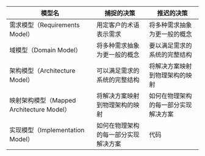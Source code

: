 | 模型名    | 捕捉的决策             | 推迟的决策           |
|----------|----------------------|--------------------|
| 需求模型（Requirements Model） | 用定客户的术语表示需求  | 将多种需求抽象为更一般的概念  |
| 域模型（Domain Model）        | 将多种需求抽象为更一般的概念  | 要以满足需求的系统的完整结构  |
| 架构模型（Architecture Model）| 可以满足需求的系统的完整结构      | 将解决方案映射到物理架构的映射  |
| 映射架构模型（Mapped Architecture Model） | 将解决方案映射到物理架构的映射 | 如何在物理架构的每一部分实现解决方案  |
| 实现模型（Implementation Model） | 如何在物理架构的每一部分实现解决方案 | 代码 |
